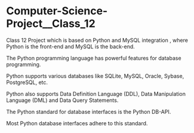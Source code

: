 # Computer-Science-Project__Class_12
Class 12 Project which is based on Python and MySQL integration , where Python is the front-end and MySQL is the back-end.



The Python programming language has powerful features for database programming. 

Python supports various databases like SQLite, MySQL, Oracle, Sybase, PostgreSQL, etc.

Python also supports Data Definition Language (DDL), Data Manipulation Language (DML) and Data Query Statements. 

The Python standard for database interfaces is the Python DB-API. 

Most Python database interfaces adhere to this standard.

